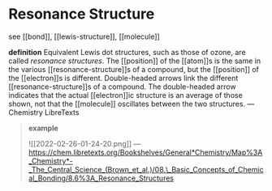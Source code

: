 # Resonance Structure

see [[bond]], [[lewis-structure]], [[molecule]]

**definition** Equivalent Lewis dot structures, such as those of ozone, are called _resonance structures_. The [[position]] of the [[atom]]s is the same in the various [[resonance-structure]]s of a compound, but the [[position]] of the [[electron]]s is different. Double-headed arrows link the different [[resonance-structure]]s of a compound. The double-headed arrow indicates that the actual [[electron]]ic structure is an average of those shown, not that the [[molecule]] oscillates between the two structures. &mdash; Chemistry LibreTexts

> **example**
>
> ![[2022-02-26-01-24-20.png]] &mdash; <https://chem.libretexts.org/Bookshelves/General*Chemistry/Map%3A_Chemistry*-_The_Central_Science_(Brown_et_al.)/08.\_Basic_Concepts_of_Chemical_Bonding/8.6%3A_Resonance_Structures>
